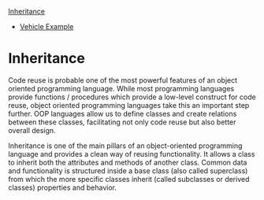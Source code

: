 [Inheritance](../inheritance/readme.md)
* [Vehicle Example](../inheritance/vehicles_example.md)
<!-- * [Summary](../inheritance/summary.md) -->
<!-- * [Quiz](../inheritance/quiz.md) -->
<!-- * [Exercises](../inheritance/exercises.md) -->

<!-- [TODO] Part of this chapter should be refactored to the OOT course. Making it language independent. -->

# Inheritance

Code reuse is probable one of the most powerful features of an object oriented programming language. While most programming languages provide functions / procedures which provide a low-level construct for code reuse, object oriented programming languages take this an important step further. OOP languages allow us to define classes and create relations between these classes, facilitating not only code reuse but also better overall design.

Inheritance is one of the main pillars of an object-oriented programming language and provides a clean way of reusing functionality. It allows a class to inherit both the attributes and methods of another class. Common data and functionality is structured inside a base class (also called superclass) from which the more specific classes inherit (called subclasses or derived classes) properties and behavior.
